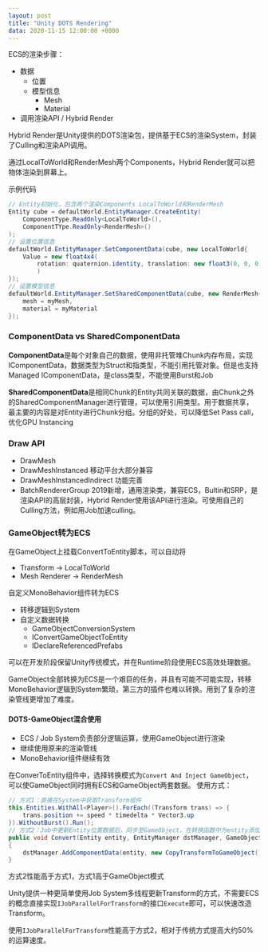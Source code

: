 ```yaml
---
layout: post
title: "Unity DOTS Rendering"
data: 2020-11-15 12:00:00 +0800
---
```


ECS的渲染步骤：
- 数据
    - 位置
    - 模型信息
        - Mesh
        - Material
- 调用渲染API / Hybrid Render

Hybrid Render是Unity提供的DOTS渲染包，提供基于ECS的渲染System，封装了Culling和渲染API调用。

通过LocalToWorld和RenderMesh两个Components，Hybrid Render就可以把物体渲染到屏幕上。

示例代码
```C#
// Entity初始化，包含两个渲染Components LocalToWorld和RenderMesh
Entity cube = defaultWorld.EntityManager.CreateEntity(
    ComponentType.ReadOnly<LocalToWorld>(),
    ComponentTYpe.ReadOnly<RenderMesh>()
);
// 设置位置信息
defaultWorld.EntityManager.SetComponentData(cube, new LocalToWorld{
    Value = new float4x4(
        rotation: quaternion.identity, translation: new float3(0, 0, 0)
        )
});
// 设置模型信息
defaultWorld.EntityManager.SetSharedComponentData(cube, new RenderMesh{
    mesh = myMesh,
    material = myMaterial
});
```
### ComponentData vs SharedComponentData

**ComponentData**是每个对象自己的数据，使用非托管堆Chunk内存布局，实现IComponentData，数据类型为Struct和指类型，不能引用托管对象。但是也支持Managed IComponentData，是class类型，不能使用Burst和Job

**SharedComponentData**是相同Chunk的Entity共同关联的数据，由Chunk之外的SharedComponentManager进行管理，可以使用引用类型。用于数据共享，最主要的内容是对Entity进行Chunk分组。分组的好处，可以降低Set Pass call，优化GPU Instancing

### Draw API
- DrawMesh
- DrawMeshInstanced 移动平台大部分兼容
- DrawMeshInstancedIndirect 功能完善
- BatchRendererGroup 2019新增，通用渲染类，兼容ECS，Bultin和SRP，是渲染API的高层封装，Hybrid Render使用该API进行渲染。可使用自己的Culling方法，例如用Job加速culling。

### GameObject转为ECS
在GameObject上挂载ConvertToEntity脚本，可以自动将
- Transform -> LocalToWorld
- Mesh Renderer -> RenderMesh

自定义MonoBehavior组件转为ECS
- 转移逻辑到System
- 自定义数据转换
    - GameObjectConversionSystem
    - IConvertGameObjectToEntity
    - IDeclareReferencedPrefabs

可以在开发阶段保留Unity传统模式，并在Runtime阶段使用ECS高效处理数据。

GameObject全部转换为ECS是一个艰巨的任务，并且有可能不可能实现，转移MonoBehavior逻辑到System繁琐，第三方的插件也难以转换。用到了复杂的渲染管线更增加了难度。

#### DOTS-GameObject混合使用
- ECS / Job System负责部分逻辑运算，使用GameObject进行渲染
- 继续使用原来的渲染管线
- MonoBehavior组件继续有效

在ConverToEntity组件中，选择转换模式为`Convert And Inject GameObject`，可以使GameObject同时拥有ECS和GameObject两套数据。
使用方式：
```csharp
// 方式1：直接在System中获取Transform组件
this.Entities.WithAll<Player>().ForEach((Transform trans) => {
    trans.position += speed * timedelta * Vector3.up
}).WithoutBurst().Run();
// 方式2：Job中更新Entity位置数据后，同步至GameObject，在转换函数中为entity添加CopyTransformToGameObject
public void Convert(Entity entity, EntityManager dstManager, GameObjectConversionSystem conversionSystem)
{
    dstManager.AddComponentData(entity, new CopyTransformToGameObject());
}
```
方式2性能高于方式1，方式1高于GameObject模式

Unity提供一种更简单使用Job System多线程更新Transform的方式，不需要ECS的概念直接实现`IJobParallelForTransform`的接口`Execute`即可，可以快速改造Transform。

使用`IJobParallelForTransform`性能高于方式2，相对于传统方式提高大约50%的运算速度。